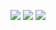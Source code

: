 ![](https://github-profile-summary-cards.vercel.app/api/cards/profile-details?username=zigzagdev&theme=aura)
![](https://github-profile-summary-cards.vercel.app/api/cards/most-commit-language?username=zigzagdev&theme=tokyonight)
![](https://github-profile-summary-cards.vercel.app/api/cards/productive-time?username=zigzagdev&theme=chartreuse-dark)
